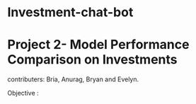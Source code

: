 # Investment-chat-bot
# Project 2- Model Performance Comparison on Investments
contributers:  Bria, Anurag, Bryan and Evelyn.

Objective :
